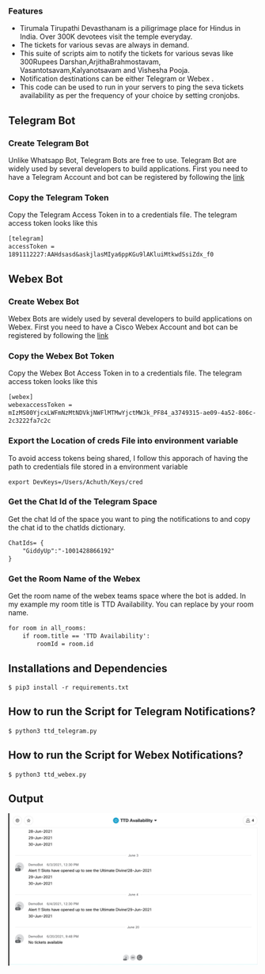 ### Features
- Tirumala Tirupathi Devasthanam is a piligrimage place for Hindus in India. Over 300K devotees visit the temple everyday.
- The tickets for various sevas are always in demand. 
- This suite of scripts aim to notify the tickets for various sevas like 300Rupees Darshan,ArjithaBrahmostavam, Vasantotsavam,Kalyanotsavam and Vishesha Pooja.
- Notification destinations can be either Telegram or Webex .
- This code can be used to run in your servers to ping the seva tickets availability as per the frequency of your choice by setting cronjobs.

## Telegram Bot 
### Create Telegram Bot
Unlike Whatsapp Bot, Telegram Bots are free to use. Telegram Bot are widely used by several developers to build applications. First you need to have a Telegram Account and bot can be registered by following the [link](https://sendpulse.com/knowledge-base/chatbot/create-telegram-chatbot)

### Copy the Telegram Token
Copy the Telegram Access Token in to a credentials file. The telegram access token looks like this
```
[telegram]
accessToken = 1891112227:AAHdsasd&askjlasMIya6ppKGu9lAKluiMtkwdSsiZdx_f0
```

## Webex Bot 
### Create Webex Bot
Webex Bots are widely used by several developers to build applications on Webex. First you need to have a Cisco Webex Account and bot can be registered by following the [link](https://developer.webex.com/docs/bots)

### Copy the Webex Bot Token
Copy the Webex Bot Access Token in to a credentials file. The telegram access token looks like this
```
[webex]
webexaccessToken = mIzMS00YjcxLWFmNzMtNDVkjNWFlMTMwYjctMWJk_PF84_a3749315-ae09-4a52-806c-2c3222fa7c2c
```

### Export the Location of creds File into environment variable
To avoid access tokens being shared, I follow this apporach of having the path to credentials file stored in a environment variable
```
export DevKeys=/Users/Achuth/Keys/cred
```

### Get the Chat Id of the Telegram Space
Get the chat Id of the space you want to ping the notifications to and copy the chat id to the chatIds dictionary.
```
ChatIds= {
    "GiddyUp":"-1001428866192"
}
```

### Get the Room Name of the Webex
Get the room name of the webex teams space where the bot is added. In my example my room title is TTD Availability. You can replace by your room name.
```
for room in all_rooms:
    if room.title == 'TTD Availability':
        roomId = room.id
```

## Installations and Dependencies
```
$ pip3 install -r requirements.txt
```

## How to run the Script for Telegram Notifications?
```
$ python3 ttd_telegram.py
```
## How to run the Script for Webex Notifications?
```
$ python3 ttd_webex.py
```

## Output
![Screenshot](webex.jpg)